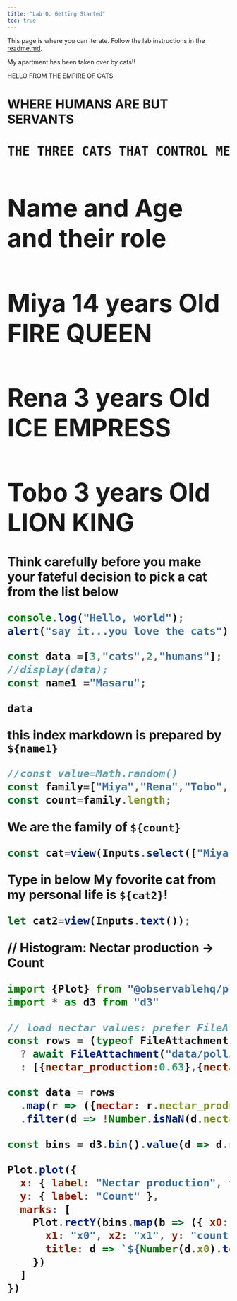 ```yaml
---
title: "Lab 0: Getting Started"
toc: true
---
```


This page is where you can iterate. Follow the lab instructions in the [readme.md](./README.md).

My apartment has been taken over by cats!!

<div>HELLO FROM THE EMPIRE OF CATS</div>

<h1>WHERE HUMANS ARE BUT SERVANTS<h1>

<pre>THE THREE CATS THAT CONTROL ME AND MY WIFE</pre>

<div class="grid grid-cols-4">
<h1 class="card">Name and Age and their role</h1>
<h1 class="card">Miya   14 years Old  FIRE QUEEN</h1>
<h1 class="card">Rena    3 years Old  ICE EMPRESS</h1>
<h1 class="card">Tobo    3 years Old  LION KING</h1>
<div>

<div class="tip">Think carefully before you make your fateful decision to pick a cat from the list below</div>

```js
console.log("Hello, world");
alert("say it...you love the cats");
```
```js
const data =[3,"cats",2,"humans"];
//display(data);
const name1 ="Masaru";
```
```js
data
```

this index markdown is prepared by `${name1}`

```js
//const value=Math.random()
const family=["Miya","Rena","Tobo","Ryoko","Masaru"];
const count=family.length;
```
We are the family of `${count}`

```js
const cat=view(Inputs.select(["Miya the Fire Queen","Rena the Ice Queen", "Tobo the Lion King", "Ryoko Chief Caretaker", "Masaru the Servant"],{label:"Favorite Nobility:", value: "Miya the Fire Queen"}));
```

Type in below My fovorite cat from my personal life is `${cat2}`!

```js
let cat2=view(Inputs.text());
```

// Histogram: Nectar production → Count
```js
import {Plot} from "@observablehq/plot"
import * as d3 from "d3"

// load nectar values: prefer FileAttachment in the notebook preview, else use a small sample
const rows = (typeof FileAttachment !== 'undefined')
  ? await FileAttachment("data/pollinator_activity_data.csv").csv({autoType:true})
  : [{nectar_production:0.63},{nectar_production:0.53},{nectar_production:1}];

const data = rows
  .map(r => ({nectar: r.nectar_production == null ? NaN : +r.nectar_production}))
  .filter(d => !Number.isNaN(d.nectar));

const bins = d3.bin().value(d => d.nectar).thresholds(20)(data);

Plot.plot({
  x: { label: "Nectar production", tickFormat: d => (d == null ? '' : Number(d).toFixed(2)) },
  y: { label: "Count" },
  marks: [
    Plot.rectY(bins.map(b => ({ x0: b.x0, x1: b.x1, count: b.length })), {
      x1: "x0", x2: "x1", y: "count", fill: "#4C78A8",
      title: d => `${Number(d.x0).toFixed(2)}–${Number(d.x1).toFixed(2)}: ${d.count}`
    })
  ]
})
```